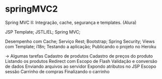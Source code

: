 # springMVC2
Spring MVC II: Integração, cache, segurança e templates. (Alura)

JSP Template; JSTL/EL; Spring MVC;

Desempenho com Cache; Serviço Rest; Bootstrap; Spring Security; Views com Template; i18n; Testando a aplicação; Publicando o projeto no Heroku

-> Algumas tarefas
Cadastro de produtos
Cadastro de preços do produto
Listando os produtos
Redirect com Escopo de Flash
Validação e conversão de dados
Enviando arquivos ao servidor
Expondo atributos no JSP
Escopo sessão
Carrinho de compras
Finalizando o carrinho
